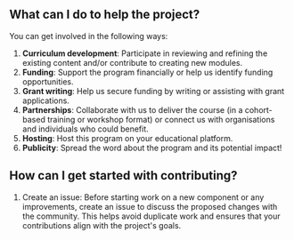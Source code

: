 ## What can I do to help the project?

You can get involved in the following ways:

1. **Curriculum development**: Participate in reviewing and refining the existing content and/or contribute to creating new modules.
2. **Funding**: Support the program financially or help us identify funding opportunities.
3. **Grant writing**: Help us secure funding by writing or assisting with grant applications.
4. **Partnerships**: Collaborate with us to deliver the course (in a cohort-based training or workshop format) or connect us with organisations and individuals who could benefit.
5. **Hosting**: Host this program on your educational platform.
7. **Publicity**: Spread the word about the program and its potential impact!

## How can I get started with contributing?

1. Create an issue:
Before starting work on a new component or any improvements, create an issue to discuss the proposed changes with the community. This helps avoid duplicate work and ensures that your contributions align with the project's goals.
